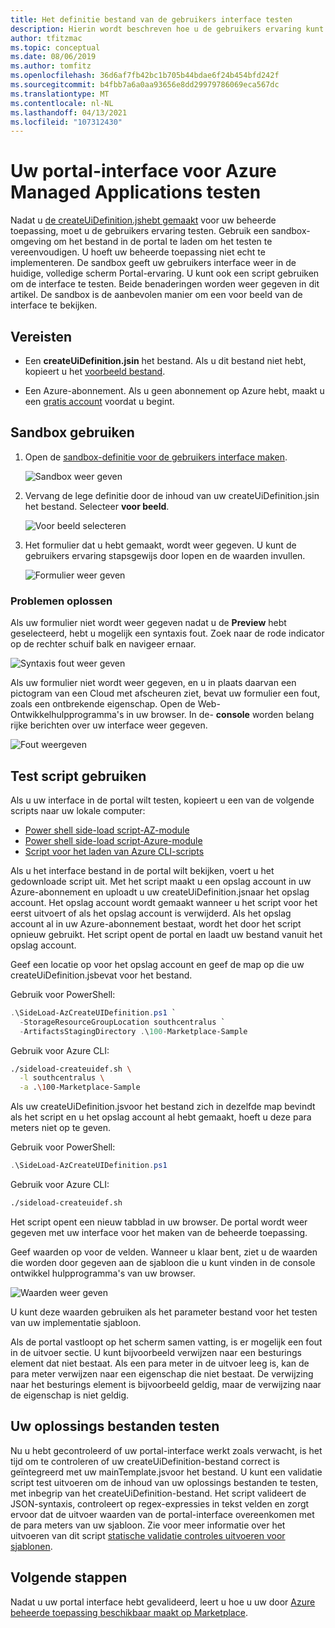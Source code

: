 ```yaml
---
title: Het definitie bestand van de gebruikers interface testen
description: Hierin wordt beschreven hoe u de gebruikers ervaring kunt testen voor het maken van uw door Azure beheerde toepassing via de portal.
author: tfitzmac
ms.topic: conceptual
ms.date: 08/06/2019
ms.author: tomfitz
ms.openlocfilehash: 36d6af7fb42bc1b705b44bdae6f24b454bfd242f
ms.sourcegitcommit: b4fbb7a6a0aa93656e8dd29979786069eca567dc
ms.translationtype: MT
ms.contentlocale: nl-NL
ms.lasthandoff: 04/13/2021
ms.locfileid: "107312430"
---
```

# <a name="test-your-portal-interface-for-azure-managed-applications"></a>Uw portal-interface voor Azure Managed Applications testen

Nadat u [de createUiDefinition.jshebt gemaakt](create-uidefinition-overview.md) voor uw beheerde toepassing, moet u de gebruikers ervaring testen. Gebruik een sandbox-omgeving om het bestand in de portal te laden om het testen te vereenvoudigen. U hoeft uw beheerde toepassing niet echt te implementeren. De sandbox geeft uw gebruikers interface weer in de huidige, volledige scherm Portal-ervaring. U kunt ook een script gebruiken om de interface te testen. Beide benaderingen worden weer gegeven in dit artikel. De sandbox is de aanbevolen manier om een voor beeld van de interface te bekijken.

## <a name="prerequisites"></a>Vereisten

* Een **createUiDefinition.jsin** het bestand. Als u dit bestand niet hebt, kopieert u het [voorbeeld bestand](https://github.com/Azure/azure-quickstart-templates/blob/master/demos/100-marketplace-sample/createUiDefinition.json).

* Een Azure-abonnement. Als u geen abonnement op Azure hebt, maakt u een [gratis account](https://azure.microsoft.com/free/) voordat u begint.

## <a name="use-sandbox"></a>Sandbox gebruiken

1. Open de [sandbox-definitie voor de gebruikers interface maken](https://portal.azure.com/?feature.customPortal=false&#blade/Microsoft_Azure_CreateUIDef/SandboxBlade).

   ![Sandbox weer geven](./media/test-createuidefinition/show-sandbox.png)

1. Vervang de lege definitie door de inhoud van uw createUiDefinition.jsin het bestand. Selecteer **voor beeld**.

   ![Voor beeld selecteren](./media/test-createuidefinition/select-preview.png)

1. Het formulier dat u hebt gemaakt, wordt weer gegeven. U kunt de gebruikers ervaring stapsgewijs door lopen en de waarden invullen.

   ![Formulier weer geven](./media/test-createuidefinition/show-ui-form.png)

### <a name="troubleshooting"></a>Problemen oplossen

Als uw formulier niet wordt weer gegeven nadat u de **Preview** hebt geselecteerd, hebt u mogelijk een syntaxis fout. Zoek naar de rode indicator op de rechter schuif balk en navigeer ernaar.

![Syntaxis fout weer geven](./media/test-createuidefinition/show-syntax-error.png)

Als uw formulier niet wordt weer gegeven, en u in plaats daarvan een pictogram van een Cloud met afscheuren ziet, bevat uw formulier een fout, zoals een ontbrekende eigenschap. Open de Web-Ontwikkelhulpprogramma's in uw browser. In de- **console** worden belang rijke berichten over uw interface weer gegeven.

![Fout weergeven](./media/test-createuidefinition/show-error.png)

## <a name="use-test-script"></a>Test script gebruiken

Als u uw interface in de portal wilt testen, kopieert u een van de volgende scripts naar uw lokale computer:

* [Power shell side-load script-AZ-module](https://github.com/Azure/azure-quickstart-templates/blob/master/SideLoad-AzCreateUIDefinition.ps1)
* [Power shell side-load script-Azure-module](https://github.com/Azure/azure-quickstart-templates/blob/master/SideLoad-CreateUIDefinition.ps1)
* [Script voor het laden van Azure CLI-scripts](https://github.com/Azure/azure-quickstart-templates/blob/master/sideload-createuidef.sh)

Als u het interface bestand in de portal wilt bekijken, voert u het gedownloade script uit. Met het script maakt u een opslag account in uw Azure-abonnement en uploadt u uw createUiDefinition.jsnaar het opslag account. Het opslag account wordt gemaakt wanneer u het script voor het eerst uitvoert of als het opslag account is verwijderd. Als het opslag account al in uw Azure-abonnement bestaat, wordt het door het script opnieuw gebruikt. Het script opent de portal en laadt uw bestand vanuit het opslag account.

Geef een locatie op voor het opslag account en geef de map op die uw createUiDefinition.jsbevat voor het bestand.

Gebruik voor PowerShell:

```powershell
.\SideLoad-AzCreateUIDefinition.ps1 `
  -StorageResourceGroupLocation southcentralus `
  -ArtifactsStagingDirectory .\100-Marketplace-Sample
```

Gebruik voor Azure CLI:

```bash
./sideload-createuidef.sh \
  -l southcentralus \
  -a .\100-Marketplace-Sample
```

Als uw createUiDefinition.jsvoor het bestand zich in dezelfde map bevindt als het script en u het opslag account al hebt gemaakt, hoeft u deze para meters niet op te geven.

Gebruik voor PowerShell:

```powershell
.\SideLoad-AzCreateUIDefinition.ps1
```

Gebruik voor Azure CLI:

```bash
./sideload-createuidef.sh
```

Het script opent een nieuw tabblad in uw browser. De portal wordt weer gegeven met uw interface voor het maken van de beheerde toepassing.

Geef waarden op voor de velden. Wanneer u klaar bent, ziet u de waarden die worden door gegeven aan de sjabloon die u kunt vinden in de console ontwikkel hulpprogramma's van uw browser.

![Waarden weer geven](./media/test-createuidefinition/show-json.png)

U kunt deze waarden gebruiken als het parameter bestand voor het testen van uw implementatie sjabloon.

Als de portal vastloopt op het scherm samen vatting, is er mogelijk een fout in de uitvoer sectie. U kunt bijvoorbeeld verwijzen naar een besturings element dat niet bestaat. Als een para meter in de uitvoer leeg is, kan de para meter verwijzen naar een eigenschap die niet bestaat. De verwijzing naar het besturings element is bijvoorbeeld geldig, maar de verwijzing naar de eigenschap is niet geldig.

## <a name="test-your-solution-files"></a>Uw oplossings bestanden testen

Nu u hebt gecontroleerd of uw portal-interface werkt zoals verwacht, is het tijd om te controleren of uw createUiDefinition-bestand correct is geïntegreerd met uw mainTemplate.jsvoor het bestand. U kunt een validatie script test uitvoeren om de inhoud van uw oplossings bestanden te testen, met inbegrip van het createUiDefinition-bestand. Het script valideert de JSON-syntaxis, controleert op regex-expressies in tekst velden en zorgt ervoor dat de uitvoer waarden van de portal-interface overeenkomen met de para meters van uw sjabloon. Zie voor meer informatie over het uitvoeren van dit script [statische validatie controles uitvoeren voor sjablonen](https://github.com/Azure/azure-quickstart-templates/tree/master/test).

## <a name="next-steps"></a>Volgende stappen

Nadat u uw portal interface hebt gevalideerd, leert u hoe u uw door [Azure beheerde toepassing beschikbaar maakt op Marketplace](../../marketplace/create-new-azure-apps-offer.md).
